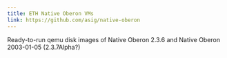 ```yaml
---
title: ETH Native Oberon VMs
link: https://github.com/asig/native-oberon
---
```


Ready-to-run qemu disk images of Native Oberon 2.3.6 and
Native Oberon 2003-01-05 (2.3.7Alpha?)
